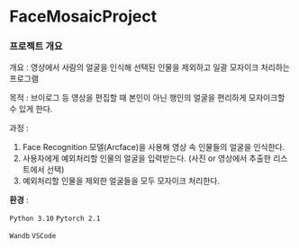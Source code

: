 # FaceMosaicProject

### 프로젝트 개요

개요 : 영상에서 사람의 얼굴을 인식해 선택된 인물을 제외하고 일괄 모자이크 처리하는 프로그램

목적 : 브이로그 등 영상을 편집할 때 본인이 아닌 행인의 얼굴을 편리하게 모자이크할 수 있게 한다.

과정 : 

1. Face Recognition 모델(Arcface)을 사용해 영상 속 인물들의 얼굴을 인식한다. 
2. 사용자에게 예외처리할 인물의 얼굴을 입력받는다. (사진 or 영상에서 추출한 리스트에서 선택)
3. 예외처리할 인물을 제외한 얼굴들을 모두 모자이크 처리한다.

**환경** : 

`Python 3.10` `Pytorch 2.1` 

`Wandb` `VSCode`
